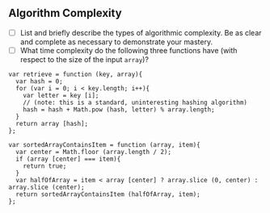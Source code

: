 ## Algorithm Complexity
* [ ] List and briefly describe the types of algorithmic complexity. Be as clear and complete as necessary to demonstrate your mastery.
* [ ] What time complexity do the following three functions have (with respect to the size of the input `array`)?

```
var retrieve = function (key, array){
  var hash = 0;
  for (var i = 0; i < key.length; i++){
    var letter = key [i];
    // (note: this is a standard, uninteresting hashing algorithm)
    hash = hash + Math.pow (hash, letter) % array.length;
  }
  return array [hash];
};

var sortedArrayContainsItem = function (array, item){
  var center = Math.floor (array.length / 2);
  if (array [center] === item){
    return true;
  }
  var halfOfArray = item < array [center] ? array.slice (0, center) : array.slice (center);
  return sortedArrayContainsItem (halfOfArray, item);
};
```
